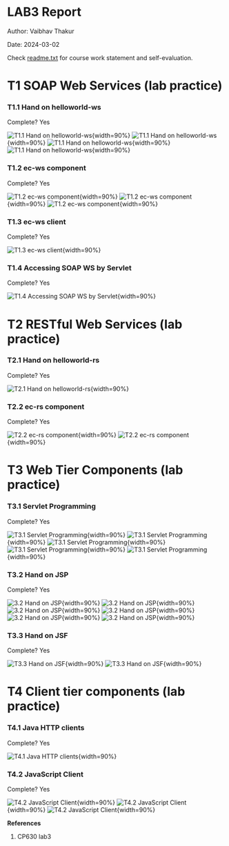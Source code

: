 # LAB3 Report

Author: Vaibhav Thakur

Date: 2024-03-02 

Check [readme.txt](readme.txt) for course work statement and self-evaluation. 
  
# T1 SOAP Web Services (lab practice)


### T1.1 Hand on helloworld-ws
 

Complete? Yes 

![T1.1 Hand on helloworld-ws](images/1.1.1.1.png){width=90%}
![T1.1 Hand on helloworld-ws](images/1.1.1.2.png){width=90%}
![T1.1 Hand on helloworld-ws](images/1.1.1.3.png){width=90%}
![T1.1 Hand on helloworld-ws](images/1.1.1.4.png){width=90%}

### T1.2 ec-ws component
 

Complete? Yes 

![T1.2 ec-ws component](images/1.2.1.png){width=90%}
![T1.2 ec-ws component](images/1.2.2.png){width=90%}
![T1.2 ec-ws component](images/1.2.3.png){width=90%}

### T1.3 ec-ws client
 

Complete? Yes 

![T1.3 ec-ws client](images/1.3.png){width=90%}

### T1.4 Accessing SOAP WS by Servlet
 

Complete? Yes 

![T1.4 Accessing SOAP WS by Servlet](images/1.4.png){width=90%}


# T2 RESTful Web Services (lab practice)


### T2.1 Hand on helloworld-rs
 

Complete? Yes 

![T2.1 Hand on helloworld-rs](images/2.1.png){width=90%}

### T2.2 ec-rs component
 

Complete? Yes 

![T2.2 ec-rs component](images/2.2.1.png){width=90%}
![T2.2 ec-rs component](images/2.2.png){width=90%}


# T3 Web Tier Components (lab practice)


### T3.1 Servlet Programming
 

Complete? Yes 

![T3.1 Servlet Programming](images/3.1.1.png){width=90%}
![T3.1 Servlet Programming](images/3.1.2.png){width=90%}
![T3.1 Servlet Programming](images/3.1.3.png){width=90%}
![T3.1 Servlet Programming](images/3.1.4.png){width=90%}
![T3.1 Servlet Programming](images/3.1.5.png){width=90%}

### T3.2 Hand on JSP
 

Complete? Yes 

![3.2 Hand on JSP](images/3.2.1.png){width=90%}
![3.2 Hand on JSP](images/3.2.1.1.png){width=90%}
![3.2 Hand on JSP](images/3.2.1.2.png){width=90%}
![3.2 Hand on JSP](images/3.2.1.3.png){width=90%}
![3.2 Hand on JSP](images/3.2.1.4.png){width=90%}
![3.2 Hand on JSP](images/3.2.1.5.png){width=90%}

### T3.3 Hand on JSF
 

Complete? Yes 

![T3.3 Hand on JSF](images/3.3.1.1.png){width=90%}
![T3.3 Hand on JSF](images/3.3.1.2.png){width=90%}

# T4 Client tier components (lab practice)


### T4.1 Java HTTP clients
 

Complete? Yes 

![T4.1 Java HTTP clients](images/4.1.png){width=90%}

### T4.2 JavaScript Client
 

Complete? Yes 

![T4.2 JavaScript Client](images/4.2.1.png){width=90%}
![T4.2 JavaScript Client](images/4.2.2.png){width=90%}
![T4.2 JavaScript Client](images/4.2.3.png){width=90%}


**References**

1. CP630 lab3